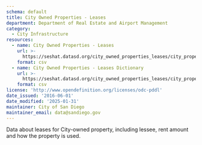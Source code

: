 ```yaml
---
schema: default
title: City Owned Properties - Leases
department: Department of Real Estate and Airport Management
category:
  - City Infrastructure
resources:
  - name: City Owned Properties - Leases
    url: >-
      https://seshat.datasd.org/city_owned_properties_leases/city_property_leases_datasd.csv
    format: csv
  - name: City Owned Properties - Leases Dictionary
    url: >-
      https://seshat.datasd.org/city_owned_properties_leases/city_property_leases_dictionary_datasd.csv
    format: csv
license: 'http://www.opendefinition.org/licenses/odc-pddl'
date_issued: '2016-06-01'
date_modified: '2025-01-31'
maintainer: City of San Diego
maintainer_email: data@sandiego.gov
---
```

Data about leases for City-owned property, including lessee,
rent amount and how the property is used.
